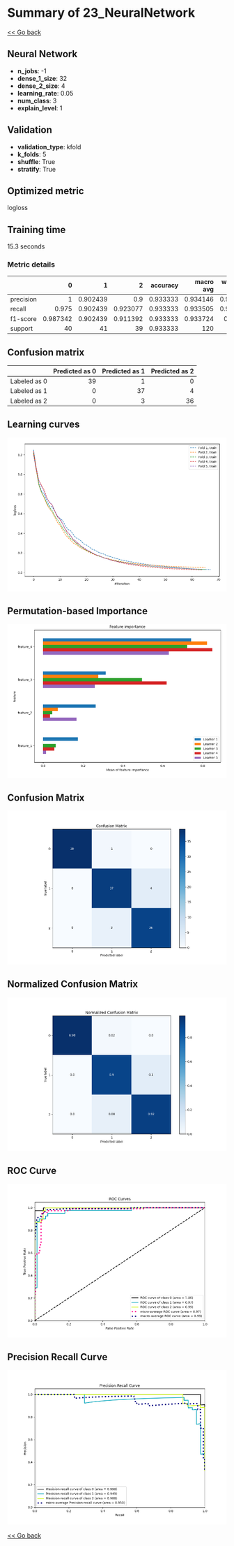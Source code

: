 # Summary of 23_NeuralNetwork

[<< Go back](../README.md)


## Neural Network
- **n_jobs**: -1
- **dense_1_size**: 32
- **dense_2_size**: 4
- **learning_rate**: 0.05
- **num_class**: 3
- **explain_level**: 1

## Validation
 - **validation_type**: kfold
 - **k_folds**: 5
 - **shuffle**: True
 - **stratify**: True

## Optimized metric
logloss

## Training time

15.3 seconds

### Metric details
|           |         0 |         1 |         2 |   accuracy |   macro avg |   weighted avg |   logloss |
|:----------|----------:|----------:|----------:|-----------:|------------:|---------------:|----------:|
| precision |  1        |  0.902439 |  0.9      |   0.933333 |    0.934146 |       0.934167 |    0.4135 |
| recall    |  0.975    |  0.902439 |  0.923077 |   0.933333 |    0.933505 |       0.933333 |    0.4135 |
| f1-score  |  0.987342 |  0.902439 |  0.911392 |   0.933333 |    0.933724 |       0.93365  |    0.4135 |
| support   | 40        | 41        | 39        |   0.933333 |  120        |     120        |    0.4135 |


## Confusion matrix
|              |   Predicted as 0 |   Predicted as 1 |   Predicted as 2 |
|:-------------|-----------------:|-----------------:|-----------------:|
| Labeled as 0 |               39 |                1 |                0 |
| Labeled as 1 |                0 |               37 |                4 |
| Labeled as 2 |                0 |                3 |               36 |

## Learning curves
![Learning curves](learning_curves.png)

## Permutation-based Importance
![Permutation-based Importance](permutation_importance.png)
## Confusion Matrix

![Confusion Matrix](confusion_matrix.png)


## Normalized Confusion Matrix

![Normalized Confusion Matrix](confusion_matrix_normalized.png)


## ROC Curve

![ROC Curve](roc_curve.png)


## Precision Recall Curve

![Precision Recall Curve](precision_recall_curve.png)



[<< Go back](../README.md)
